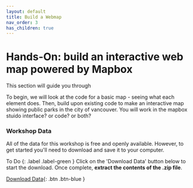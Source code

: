 ```yaml
---
layout: default
title: Build a Webmap
nav_order: 3
has_children: true
---
```

# Hands-On: build an interactive web map powered by Mapbox 
This section will guide you through 

To begin, we will look at the code for a basic map - seeing what each element does.
Then, build upon existing code to make an interactive map showing public parks in the city of vancouver. 
You will work in the mapbox stuido interface? or code? or both? 



### Workshop Data
All of the data for this workshop is free and openly available. However, to get started you'll need to download and save it to your computer. 

To Do
{: .label .label-green }
Click on the 'Download Data' button below to start the download. Once complete, **extract the contents of the .zip file**.

[Download Data](content/mapbox-intro.zip){: .btn .btn-blue }